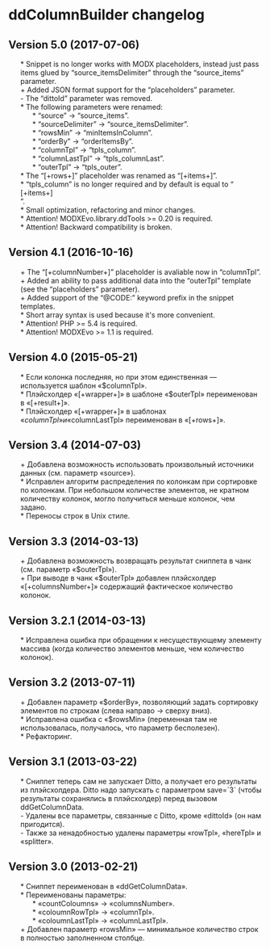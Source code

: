 # ddColumnBuilder changelog
## Version 5.0 (2017-07-06)
* \* Snippet is no longer works with MODX placeholders, instead just pass items glued by “source_itemsDelimiter” through the “source_items” parameter.
* \+ Added JSON format support for the “placeholders” parameter.
* \- The “dittoId” parameter was removed.
* \* The following parameters were renamed:
	* \* “source” → “source_items”.
	* \* “sourceDelimiter” → “source_itemsDelimiter”.
	* \* “rowsMin” → “minItemsInColumn”.
	* \* “orderBy” → “orderItemsBy”.
	* \* “columnTpl” → “tpls_column”.
	* \* “columnLastTpl” → “tpls_columnLast”.
	* \* “outerTpl” → “tpls_outer”.
* \* The “[+rows+]” placeholder was renamed as “[+items+]”.
* \* “tpls_column” is no longer required and by default is equal to “<div>[+items+]</div>”.
* \* Small optimization, refactoring and minor changes.
* \* Attention! MODXEvo.library.ddTools >= 0.20 is required.
* \* Attention! Backward compatibility is broken.

## Version 4.1 (2016-10-16)
* \+ The “[+columnNumber+]” placeholder is avaliable now in “columnTpl”.
* \+ Added an ability to pass additional data into the “outerTpl” template (see the “placeholders” parameter).
* \+ Added support of the “@CODE:” keyword prefix in the snippet templates.
* \* Short array syntax is used because it's more convenient.
* \* Attention! PHP >= 5.4 is required.
* \* Attention! MODXEvo >= 1.1 is required.

## Version 4.0 (2015-05-21)
* \* Если колонка последняя, но при этом единственная — используется шаблон «$columnTpl».
* \* Плэйсхолдер «[+wrapper+]» в шаблоне «$outerTpl» переименован в «[+result+]».
* \* Плэйсхолдер «[+wrapper+]» в шаблонах «$columnTpl» и «$columnLastTpl» переименован в «[+rows+]».

## Version 3.4 (2014-07-03)
* \+ Добавлена возможность использовать произвольный источники данных (см. параметр «source»).
* \* Исправлен алгоритм распределения по колонкам при сортировке по колонкам. При небольшом количестве элементов, не кратном количеству колонок, могло получиться меньше колонок, чем задано.
* \* Переносы строк в Unix стиле.

## Version 3.3 (2014-03-13)
* \+ Добавлена возможность возвращать результат сниппета в чанк (см. параметр «$outerTpl»).
* \+ При выводе в чанк «$outerTpl» добавлен плэйсхолдер «[+columnsNumber+]» содержащий фактическое количество колонок.

## Version 3.2.1 (2014-03-13)
* \* Исправлена ошибка при обращении к несуществующему элементу массива (когда количество элементов меньше, чем количество колонок).

## Version 3.2 (2013-07-11)
* \+ Добавлен параметр «$orderBy», позволяющий задать сортировку элементов по строкам (слева направо → сверху вниз).
* \* Исправлена ошибка с «$rowsMin» (переменная там не использовалась, получалось, что параметр бесполезен).
* \* Рефакторинг.

## Version 3.1 (2013-03-22)
* \* Сниппет теперь сам не запускает Ditto, а получает его результаты из плэйсхолдера. Ditto надо запускать с параметром save=\`3\` (чтобы результаты сохранялись в плэйсхолдер) перед вызовом ddGetColumnData.
* \- Удалены все параметры, связанные с Ditto, кроме «dittoId» (он нам пригодится).
* \- Также за ненадобностью удалены параметры «rowTpl», «hereTpl» и «splitter».

## Version 3.0 (2013-02-21)
* \* Сниппет переименован в «ddGetColumnData».
* \* Переименованы параметры:
	* \* «countColoumns» → «columnsNumber».
	* \* «coloumnRowTpl» → «columnTpl».
	* \* «coloumnLastTpl» → «columnLastTpl».
* \+ Добавлен параметр «rowsMin» — минимальное количество строк в полностью заполненном столбце.

<style>ul{list-style:none;}</style>